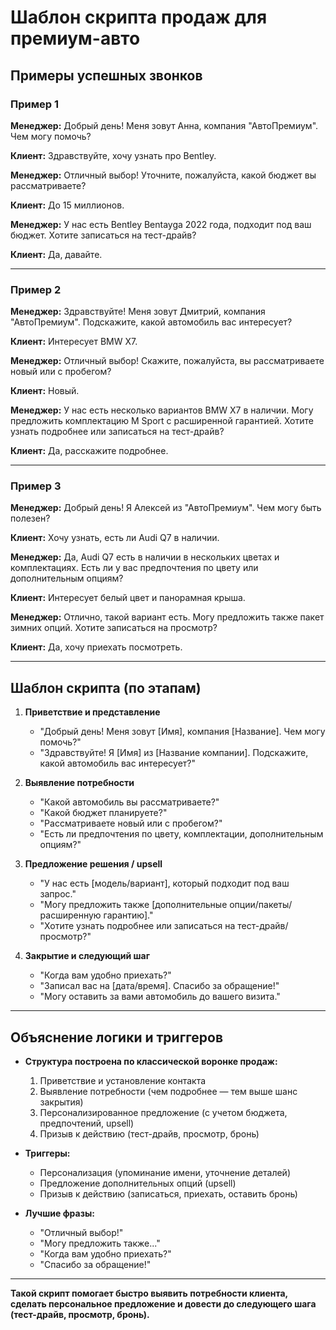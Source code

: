 # Шаблон скрипта продаж для премиум-авто

## Примеры успешных звонков

### Пример 1
**Менеджер:** Добрый день! Меня зовут Анна, компания "АвтоПремиум". Чем могу помочь?

**Клиент:** Здравствуйте, хочу узнать про Bentley.

**Менеджер:** Отличный выбор! Уточните, пожалуйста, какой бюджет вы рассматриваете?

**Клиент:** До 15 миллионов.

**Менеджер:** У нас есть Bentley Bentayga 2022 года, подходит под ваш бюджет. Хотите записаться на тест-драйв?

**Клиент:** Да, давайте.

---

### Пример 2
**Менеджер:** Здравствуйте! Меня зовут Дмитрий, компания "АвтоПремиум". Подскажите, какой автомобиль вас интересует?

**Клиент:** Интересует BMW X7.

**Менеджер:** Отличный выбор! Скажите, пожалуйста, вы рассматриваете новый или с пробегом?

**Клиент:** Новый.

**Менеджер:** У нас есть несколько вариантов BMW X7 в наличии. Могу предложить комплектацию M Sport с расширенной гарантией. Хотите узнать подробнее или записаться на тест-драйв?

**Клиент:** Да, расскажите подробнее.

---

### Пример 3
**Менеджер:** Добрый день! Я Алексей из "АвтоПремиум". Чем могу быть полезен?

**Клиент:** Хочу узнать, есть ли Audi Q7 в наличии.

**Менеджер:** Да, Audi Q7 есть в наличии в нескольких цветах и комплектациях. Есть ли у вас предпочтения по цвету или дополнительным опциям?

**Клиент:** Интересует белый цвет и панорамная крыша.

**Менеджер:** Отлично, такой вариант есть. Могу предложить также пакет зимних опций. Хотите записаться на просмотр?

**Клиент:** Да, хочу приехать посмотреть.

---

## Шаблон скрипта (по этапам)

1. **Приветствие и представление**
   - "Добрый день! Меня зовут [Имя], компания [Название]. Чем могу помочь?"
   - "Здравствуйте! Я [Имя] из [Название компании]. Подскажите, какой автомобиль вас интересует?"

2. **Выявление потребности**
   - "Какой автомобиль вы рассматриваете?"
   - "Какой бюджет планируете?"
   - "Рассматриваете новый или с пробегом?"
   - "Есть ли предпочтения по цвету, комплектации, дополнительным опциям?"

3. **Предложение решения / upsell**
   - "У нас есть [модель/вариант], который подходит под ваш запрос."
   - "Могу предложить также [дополнительные опции/пакеты/расширенную гарантию]."
   - "Хотите узнать подробнее или записаться на тест-драйв/просмотр?"

4. **Закрытие и следующий шаг**
   - "Когда вам удобно приехать?"
   - "Записал вас на [дата/время]. Спасибо за обращение!"
   - "Могу оставить за вами автомобиль до вашего визита."

---

## Объяснение логики и триггеров

- **Структура построена по классической воронке продаж:**
  1. Приветствие и установление контакта
  2. Выявление потребности (чем подробнее — тем выше шанс закрытия)
  3. Персонализированное предложение (с учетом бюджета, предпочтений, upsell)
  4. Призыв к действию (тест-драйв, просмотр, бронь)

- **Триггеры:**
  - Персонализация (упоминание имени, уточнение деталей)
  - Предложение дополнительных опций (upsell)
  - Призыв к действию (записаться, приехать, оставить бронь)

- **Лучшие фразы:**
  - "Отличный выбор!"
  - "Могу предложить также..."
  - "Когда вам удобно приехать?"
  - "Спасибо за обращение!"

---

**Такой скрипт помогает быстро выявить потребности клиента, сделать персональное предложение и довести до следующего шага (тест-драйв, просмотр, бронь).** 